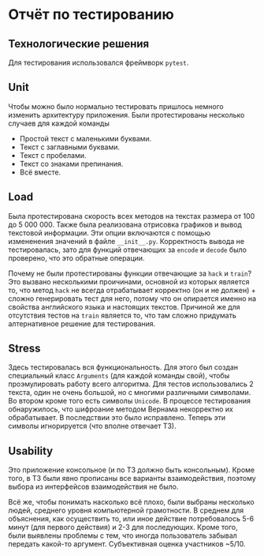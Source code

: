 # Отчёт по тестированию

## Технологические решения
Для тестирования использовался фреймворк `pytest`.
## Unit
Чтобы можно было нормально тестировать пришлось немного изменить архитектуру приложения.
Были протестированы несколько случаев для каждой команды
* Простой текст с маленькими буквами.
* Текст с заглавными буквами.
* Текст с пробелами.
* Текст со знаками препинания.
* Всё вместе.

## Load
Была протестирована скорость всех методов на текстах размера от 100 до 5 000 000.
Также была реализована отрисовка графиков и вывод текстовой информации. Эти опции включаются с помощью измененения
значений в файле `__init__.py`. Корректность вывода не тестировалась, зато для функций отвечающих за `encode` и `decode` было проверено, что это обратные операции.

Почему не были протестированы функции отвечающие за `hack` и `train`? Это вызвано несколькими проичинами, основной из которых является то, что метод `hack` не всегда отрабатывает корректно (он и не должен) + сложно генерировать тест для него, потому что он опирается именно на свойства английского языка и настоящих текстов. 
Причиной же для отсутствия тестов на `train` является то, что там сложно придумать алтернативное решение для тестирования.

## Stress
Здесь тестировалась вся функциональность. Для этого был создан специальный класс
`Arguments` (для каждой команды свой), чтобы проэмулировать работу всего алгоритма.
Для тестов использовались 2 текста, один не очень большой, но с многими различными символами.
Во втором кроме того есть символы `Unicode`. В процессе тестирования обнаружилось, что шифроание методом Вернама некорректно их обрабатывает.
В последствии это было исправлено. Теперь эти символы игнорируется (что вполне отвечает ТЗ).

## Usability
Это приложение консольное (и по ТЗ должно быть консольным). Кроме того, в ТЗ были явно прописаны 
все варианты взаимодействия, поэтому выбора из интерфейсов взаимодействия не было. 

Всё же, чтобы понимать насколько всё плохо, были выбраны несколько людей, среднего уровня компьютерной грамотности.
В среднем для объяснения, как осуществить то, или иное действие потребовалось 5-6 минут (для первого действия) и 2-3 для последующих.
Кроме того, были выявлены проблемы с тем, что иногда пользователь забывал передать какой-то аргумент. Субъективная оценка участников ~5/10.
